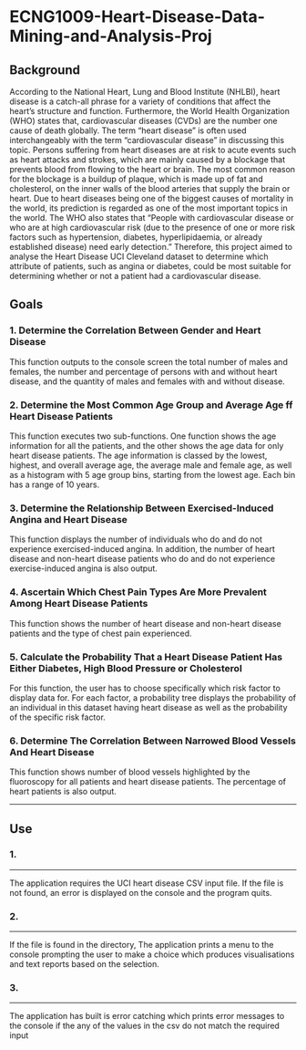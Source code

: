 # ECNG1009-Heart-Disease-Data-Mining-and-Analysis-Proj

## Background

According to the National Heart, Lung and Blood Institute (NHLBI), heart disease is a catch-all phrase for a variety of conditions that affect the heart’s structure and function. Furthermore, the World Health 
Organization (WHO) states that, cardiovascular diseases (CVDs) are the number one cause of death globally. The term “heart disease” is often used interchangeably with the term “cardiovascular disease” in 
discussing this topic. Persons suffering from heart diseases are at risk to acute events such as heart attacks and strokes, which are mainly caused by a blockage that prevents blood from flowing to the heart or 
brain. The most common reason for the blockage is a buildup of plaque, which is made up of fat and cholesterol, on the inner walls of the blood arteries that supply the brain or heart. Due to heart diseases 
being one of the biggest causes of mortality in the world, its prediction is regarded as one of the most important topics in the world. The WHO also states that “People with cardiovascular disease or who are at 
high cardiovascular risk (due to the presence of one or more risk factors such as hypertension, diabetes, hyperlipidaemia, or already established disease) need early detection.” Therefore, this project aimed to 
analyse the Heart Disease UCI Cleveland dataset to determine which attribute of patients, such as angina or diabetes, could be most suitable for determining whether or not a patient had a cardiovascular disease.

## Goals

### 1. Determine the Correlation Between Gender and Heart Disease
This function outputs to the console screen the total number of males and females, the number and percentage of persons with and without heart disease, and the quantity of males and females with and without 
disease.

### 2. Determine the Most Common Age Group and Average Age ff Heart Disease Patients
This function executes two sub-functions. One function shows the age information for all the patients, and the other shows the age data for only heart disease patients. The age information is classed by the 
lowest, highest, and overall average age, the average male and female age, as well as a histogram with 5 age group bins, starting from the lowest age. Each bin has a range of 10 years.

### 3. Determine the Relationship Between Exercised-Induced Angina and Heart Disease
This function displays the number of individuals who do and do not experience exercised-induced angina. In addition, the number of heart disease and non-heart disease patients who do and do not experience 
exercise-induced angina is also output.

### 4. Ascertain Which Chest Pain Types Are More Prevalent Among Heart Disease Patients
This function shows the number of heart disease and non-heart disease patients and the type of chest pain experienced.

### 5. Calculate the Probability That a Heart Disease Patient Has Either Diabetes, High Blood Pressure or Cholesterol
For this function, the user has to choose specifically which risk factor to display data for. For each factor, a probability tree displays the probability of an individual in this dataset having heart disease as 
well as the probability of the specific risk factor.

### 6. Determine The Correlation Between Narrowed Blood Vessels And Heart Disease
This function shows number of blood vessels highlighted by the fluoroscopy for all patients and heart disease patients. The percentage of heart patients is also output.

------

## Use

### 1.
------
The application requires the UCI heart disease CSV input file. If the file is not found, an error is displayed on the console and the program quits.

### 2.
------
If the file is found in the directory, The application prints a menu to the console prompting the user to make a choice which produces visualisations and text reports based on the selection.

### 3.
-----
The application has built is error catching which prints error messages to the console if the any of the values in the csv do not match the required input

